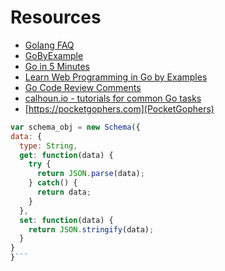 # Resources

* [Golang FAQ](https://golang.org/doc/faq)
* [GoByExample](https://gobyexample.com)
* [Go in 5 Minutes](https://www.goin5minutes.com/screencasts/)
* [Learn Web Programming in Go by Examples](https://gowebexamples.com)
* [Go Code Review Comments](https://github.com/golang/go/wiki/CodeReviewComments)
* [calhoun.io - tutorials for common Go tasks](https://www.calhoun.io)
* [https://pocketgophers.com](PocketGophers)



```js
var schema_obj = new Schema({
data: {
  type: String,
  get: function(data) {
    try {
      return JSON.parse(data);
    } catch() {
      return data;
    }
  },
  set: function(data) {
    return JSON.stringify(data);
  }
}
}```
